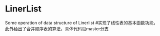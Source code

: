 # LinerList
Some operation of data structure of Linerlist
#实现了线性表的基本函数功能，此外给出了合并顺序表的算法，具体代码见master分支
